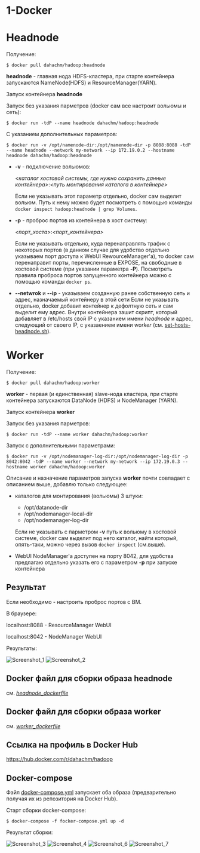 # 1-Docker

# Headnode

Получение:

```
$ docker pull dahachm/hadoop:headnode
```

**headnode** - главная нода HDFS-кластера, при старте контейнера запускаются NameNode(HDFS) и ResourceManager(YARN). 


Запуск контейнера **headnode**

Запуск без указания парметров (docker сам все настроит вольюмы и сеть):
```
$ docker run -tdP --name headnode dahachm/hadoop:headnode
```

С указанием дополнительных параметров:
```
$ docker run -v /opt/namenode-dir:/opt/namenode-dir -p 8088:8088 -tdP --name headnode --network my-network --ip 172.19.0.2 --hostname headnode dahachm/hadoop:headnode
```

  - **-v** - подключение вольюмов: 

      *<каталог хостовой системы, где нужно сохранить данные контейнера>*:*<путь монтирования каталога в контейнере>*
      
      Если не указывать этот параметр отдельно, docker сам выделит вольюм. Путь к нему можно будет посмотреть с помощью команды `docker inspect hadoop:headnode | grep Volumes`. 

  - **-p** - проброс портов из контейнера в хост систему:
 
      *<порт_хоста>*:*<порт_контейнера>*

      Если не указывать отдельно, куда перенаправлять трафик с некоторых портов (в данном случае для удобство отдельно указываем порт доступа к WebUI RewourceManager'а), то
      docker сам перенаправит порты, перечисленные в EXPOSE, на свободные в хостовой системе (при указании параметра **-P**). Посмотреть правила проброса портов запущенного
      контейнера можно с помощью команды `docker ps`.
      
  - **--netwrok** и  **--ip** - указываем созданную ранее собственную сеть и адрес, назначаемый контейнеру в этой сети
      Если не указывать отдельно, docker добавит контейнер к дефолтную сеть и сам выделит ему адрес. Внутри контейнера зашит скрипт, который добавляет в /etc/hosts 
      свой IP с указанием имени *headnode* и адрес, следующий от своего IP, с указаением имени *worker* (см. [set-hosts-headnode.sh](scrips/set-hosts-headnode.sh)).
   

# Worker

Получение: 

```
$ docker pull dahachm/hadoop:worker
```

**worker** - первая (и единственная) slave-нода кластера, при старте контейнера запускаются DataNode (HDFS) и NodeManager (YARN).

Запуск контейнера **worker**

Запуск без указания парметров:
```
$ docker run -tdP --name worker dahachm/hadoop:worker
```

Запуск с дополнительными параметрами:
```
$ docker run -v /opt/nodemanager-log-dir:/opt/nodemanager-log-dir -p 8042:8042 -tdP --name worker --network my-network --ip 172.19.0.3 --hostname worker dahachm/hadoop:worker
```

Описание и назначение параметров запуска **worker** почти совпадает с описанием выше, добавлю только следующее:
  - каталогов для монтирования (вольюмы) 3 штуки:
      - /opt/datanode-dir
      - /opt/nodemanager-local-dir
      - /opt/nodemanager-log-dir
    
    Если не указывать с парметром **-v** путь к вольюму в хостовой системе, docker сам выделит под него каталог, найти который, опять-таки, можно через вызов `docker inspect` (см.выше).
  - WebUI NodeManager'а доступен на порту 8042, для удобства предлагаю отдельно указать его с параметром **-p** при запуске контейнера

## Результат

Если необходимо - настроить проброс портов с ВМ.

В браузере: 

localhost:8088 - ResourceManager WebUI

localhost:8042 - NodeManager WebUI

Результаты:

![Screenshot_1](https://user-images.githubusercontent.com/40645030/113220633-30fe9700-928c-11eb-82d5-9f7686b0cc9b.png)
![Screenshot_2](https://user-images.githubusercontent.com/40645030/113220641-3360f100-928c-11eb-91a6-dc1e1d299cbb.png)

## Docker файл для сборки образа headnode
см. [*headnode_dockerfile*](headnode_dockerfile)

## Docker файл для сборки образа worker
см. [*worker_dockerfile*](worker_dockerfile)

## Ссылка на профиль в Docker Hub

https://hub.docker.com/r/dahachm/hadoop

## Docker-compose

Файл [docker-compose.yml](docker-compose.yml) запускает оба образа (предварительно получая их из репозитория на Docker Hub).

Старт сборки docker-compose:

```
$ docker-compose -f focker-compose.yml up -d
```

Результат сборки:

![Screenshot_3](https://user-images.githubusercontent.com/40645030/113332443-d9af0400-9329-11eb-8527-a984966e1b4e.png)
![Screenshot_4](https://user-images.githubusercontent.com/40645030/113332451-dca9f480-9329-11eb-9de3-9134c095bf32.png)
![Screenshot_6](https://user-images.githubusercontent.com/40645030/113332464-df0c4e80-9329-11eb-8399-2de2221ce9ea.png)
![Screenshot_7](https://user-images.githubusercontent.com/40645030/113332471-e2073f00-9329-11eb-99eb-0da674078642.png)

